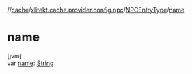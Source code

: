 //[cache](../../../index.md)/[xlitekt.cache.provider.config.npc](../index.md)/[NPCEntryType](index.md)/[name](name.md)

# name

[jvm]\
var [name](name.md): [String](https://kotlinlang.org/api/latest/jvm/stdlib/kotlin/-string/index.html)
